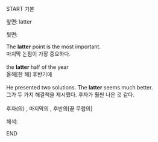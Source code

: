 START
기본

앞면:
latter


뒷면:
<div>The <b>latter</b> point is the most important. </div><div>마지막 논점이 가장 중요하다.</div><div><br></div><div><div>the <b>latter</b> half of the year </div><div>올해[한 해] 후반기에</div></div><div><br></div><div><div>He presented two solutions. The <b>latter</b> seems much better. </div><div>그가 두 가지 해결책을 제시했다. 후자가 훨씬 나은 것 같다.</div></div><div><br></div><div>후자(의) , 마지막의 , 후반의[끝 무렵의]</div>


해석:

END